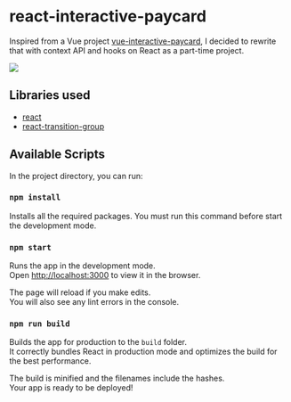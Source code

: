 # react-interactive-paycard

Inspired from a Vue project [vue-interactive-paycard](https://github.com/muhammederdem/vue-interactive-paycard), I decided to rewrite that with context API and hooks on React as a part-time project.

![](https://res.cloudinary.com/dvq6gu2yi/image/upload/v1575990986/react-interactive-paycard/hero.png)

## Libraries used

- [react](https://github.com/facebook/react)
- [react-transition-group](https://github.com/reactjs/react-transition-group)

## Available Scripts

In the project directory, you can run:

### `npm install`

Installs all the required packages.
You must run this command before start the development mode.

### `npm start`

Runs the app in the development mode.<br />
Open [http://localhost:3000](http://localhost:3000) to view it in the browser.

The page will reload if you make edits.<br />
You will also see any lint errors in the console.

### `npm run build`

Builds the app for production to the `build` folder.<br />
It correctly bundles React in production mode and optimizes the build for the best performance.

The build is minified and the filenames include the hashes.<br />
Your app is ready to be deployed!
